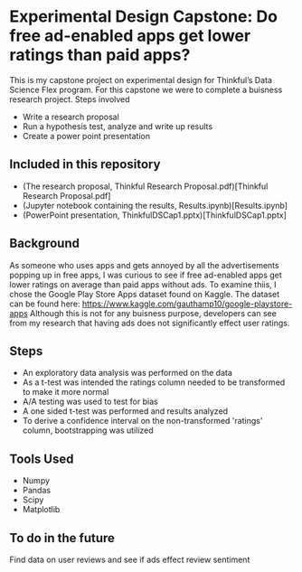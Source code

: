 # Experimental Design Capstone: Do free ad-enabled apps get lower ratings than paid apps?
This is my capstone project on experimental design for Thinkful’s Data Science Flex program. For this capstone we were to complete a buisness research project.
Steps involved
* Write a research proposal
* Run a hypothesis test, analyze and write up results
* Create a power point presentation

## Included in this repository
* (The research proposal, Thinkful Research Proposal.pdf)[Thinkful Research Proposal.pdf]
* (Jupyter notebook containing the results, Results.ipynb)[Results.ipynb]
* (PowerPoint presentation, ThinkfulDSCap1.pptx)[ThinkfulDSCap1.pptx]

## Background
As someone who uses apps and gets annoyed by all the advertisements popping up in free apps, I was curious to see if free ad-enabled apps get lower ratings on average than paid apps without ads.
To examine thiis, I chose the Google Play Store Apps dataset found on Kaggle.  The dataset can be found here: https://www.kaggle.com/gauthamp10/google-playstore-apps
Although this is not for any buisness purpose, developers can see from my research that having ads does not significantly effect user ratings.  

## Steps
* An exploratory data analysis was performed on the data
* As a t-test was intended the ratings column needed to be transformed to make it more normal
* A/A testing was used to test for bias
* A one sided t-test was performed and results analyzed
* To derive a confidence interval on the non-transformed 'ratings' column, bootstrapping was utilized

## Tools Used
* Numpy
* Pandas
* Scipy
* Matplotlib

## To do in the future
Find data on user reviews and see if ads effect review sentiment
